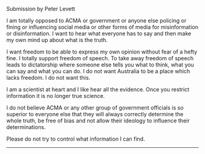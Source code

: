Submission by Peter Levett

I am totally opposed to ACMA or government or anyone else policing or fining or influencing social
media or other forms of media for misinformation or disinformation. I want to hear what everyone
has to say and then make my own mind up about what is the truth.

I want freedom to be able to express my own opinion without fear of a hefty fine. I totally support
freedom of speech. To take away freedom of speech leads to dictatorship where someone else tells
you what to think, what you can say and what you can do. I do not want Australia to be a place which
lacks freedom. I do not want this.

I am a scientist at heart and I like hear all the evidence. Once you restrict information it is no longer
true science.

I do not believe ACMA or any other group of government officials is so superior to everyone else that
they will always correctly determine the whole truth, be free of bias and not allow their ideology to
influence their determinations.

Please do not try to control what information I can find.


-----

